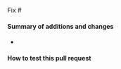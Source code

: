 <!-- The issue that is fixed by this PR, if applicable: -->
Fix #

#### Summary of additions and changes

* 

#### How to test this pull request

```

```